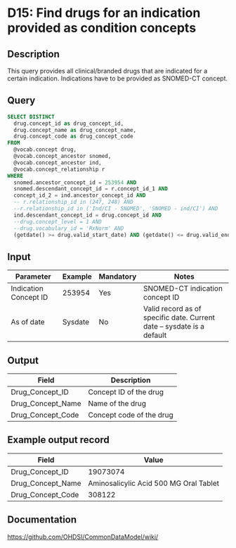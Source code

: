 <!---
Group:drug
Name:D15 Find drugs for an indication provided as condition concepts
Author:Patrick Ryan
CDM Version: 5.3
-->

# D15: Find drugs for an indication provided as condition concepts

## Description
This query provides all clinical/branded drugs that are indicated for a certain indication. Indications have to be provided as SNOMED-CT concept.

## Query
```sql
SELECT DISTINCT
  drug.concept_id as drug_concept_id,
  drug.concept_name as drug_concept_name,
  drug.concept_code as drug_concept_code
FROM
  @vocab.concept drug,
  @vocab.concept_ancestor snomed,
  @vocab.concept_ancestor ind,
  @vocab.concept_relationship r
WHERE
  snomed.ancestor_concept_id = 253954 AND
  snomed.descendant_concept_id = r.concept_id_1 AND
  concept_id_2 = ind.ancestor_concept_id AND
  -- r.relationship_id in (247, 248) AND
  --r.relationship_id in ('Ind/CI - SNOMED', 'SNOMED - ind/CI') AND
  ind.descendant_concept_id = drug.concept_id AND
  --drug.concept_level = 1 AND
  --drug.vocabulary_id = 'RxNorm' AND
  (getdate() >= drug.valid_start_date) AND (getdate() <= drug.valid_end_date);
```

## Input

|  Parameter |  Example |  Mandatory |  Notes |
| --- | --- | --- | --- |
|  Indication Concept ID |  253954 |  Yes | SNOMED-CT indication concept ID |
|  As of date |  Sysdate |  No | Valid record as of specific date. Current date – sysdate is a default |

## Output

| Field |  Description |
| --- | --- |
|  Drug_Concept_ID |  Concept ID of the drug |
|  Drug_Concept_Name |  Name of the drug |
|  Drug_Concept_Code |  Concept code of the drug |

## Example output record

| Field |  Value |
| --- | --- |
|  Drug_Concept_ID |  19073074 |
|  Drug_Concept_Name |  Aminosalicylic Acid 500 MG Oral Tablet |
|  Drug_Concept_Code |  308122 |

## Documentation
https://github.com/OHDSI/CommonDataModel/wiki/
